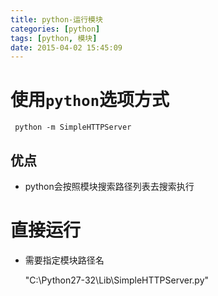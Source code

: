 ```yaml
---
title: python-运行模块
categories: [python]
tags: [python, 模块]
date: 2015-04-02 15:45:09
---
```


# 使用`python`选项方式

     python -m SimpleHTTPServer

## 优点

-   python会按照模块搜索路径列表去搜索执行

# 直接运行

-   需要指定模块路径名

    "C:\Python27-32\Lib\SimpleHTTPServer.py"
